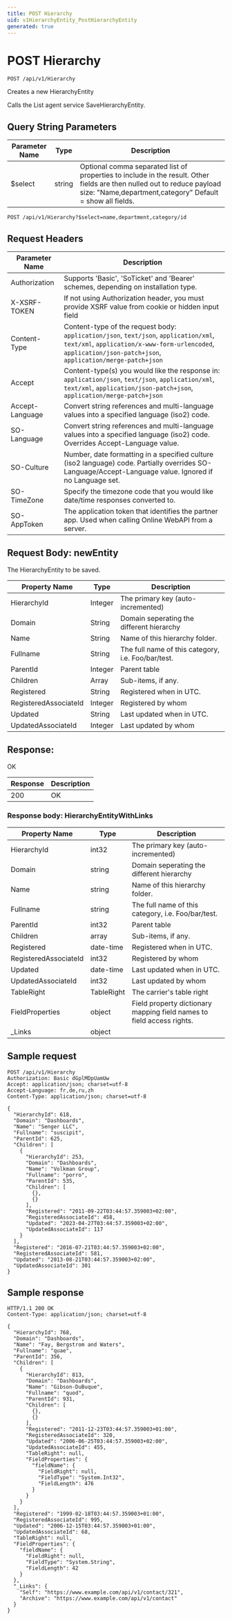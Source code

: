```yaml
---
title: POST Hierarchy
uid: v1HierarchyEntity_PostHierarchyEntity
generated: true
---
```


# POST Hierarchy

```http
POST /api/v1/Hierarchy
```

Creates a new HierarchyEntity


Calls the List agent service SaveHierarchyEntity.






## Query String Parameters

| Parameter Name | Type |  Description |
|----------------|------|--------------|
| $select | string |  Optional comma separated list of properties to include in the result. Other fields are then nulled out to reduce payload size: "Name,department,category" Default = show all fields. |

```http
POST /api/v1/Hierarchy?$select=name,department,category/id
```


## Request Headers

| Parameter Name | Description |
|----------------|-------------|
| Authorization  | Supports 'Basic', 'SoTicket' and 'Bearer' schemes, depending on installation type. |
| X-XSRF-TOKEN   | If not using Authorization header, you must provide XSRF value from cookie or hidden input field |
| Content-Type | Content-type of the request body: `application/json`, `text/json`, `application/xml`, `text/xml`, `application/x-www-form-urlencoded`, `application/json-patch+json`, `application/merge-patch+json` |
| Accept         | Content-type(s) you would like the response in: `application/json`, `text/json`, `application/xml`, `text/xml`, `application/json-patch+json`, `application/merge-patch+json` |
| Accept-Language | Convert string references and multi-language values into a specified language (iso2) code. |
| SO-Language | Convert string references and multi-language values into a specified language (iso2) code. Overrides Accept-Language value. |
| SO-Culture | Number, date formatting in a specified culture (iso2 language) code. Partially overrides SO-Language/Accept-Language value. Ignored if no Language set. |
| SO-TimeZone | Specify the timezone code that you would like date/time responses converted to. |
| SO-AppToken | The application token that identifies the partner app. Used when calling Online WebAPI from a server. |

## Request Body: newEntity 

The HierarchyEntity to be saved. 

| Property Name | Type |  Description |
|----------------|------|--------------|
| HierarchyId | Integer | The primary key (auto-incremented) |
| Domain | String | Domain seperating the different hierarchy |
| Name | String | Name of this hierarchy folder. |
| Fullname | String | The full name of this category, i.e. Foo/bar/test. |
| ParentId | Integer | Parent table |
| Children | Array | Sub-items, if any. |
| Registered | String | Registered when  in UTC. |
| RegisteredAssociateId | Integer | Registered by whom |
| Updated | String | Last updated when  in UTC. |
| UpdatedAssociateId | Integer | Last updated by whom |

## Response:

OK

| Response | Description |
|----------------|-------------|
| 200 | OK |

### Response body: HierarchyEntityWithLinks

| Property Name | Type |  Description |
|----------------|------|--------------|
| HierarchyId | int32 | The primary key (auto-incremented) |
| Domain | string | Domain seperating the different hierarchy |
| Name | string | Name of this hierarchy folder. |
| Fullname | string | The full name of this category, i.e. Foo/bar/test. |
| ParentId | int32 | Parent table |
| Children | array | Sub-items, if any. |
| Registered | date-time | Registered when  in UTC. |
| RegisteredAssociateId | int32 | Registered by whom |
| Updated | date-time | Last updated when  in UTC. |
| UpdatedAssociateId | int32 | Last updated by whom |
| TableRight | TableRight | The carrier's table right |
| FieldProperties | object | Field property dictionary mapping field names to field access rights. |
| _Links | object |  |

## Sample request

```http!
POST /api/v1/Hierarchy
Authorization: Basic dGplMDpUamUw
Accept: application/json; charset=utf-8
Accept-Language: fr,de,ru,zh
Content-Type: application/json; charset=utf-8

{
  "HierarchyId": 618,
  "Domain": "Dashboards",
  "Name": "Senger LLC",
  "Fullname": "suscipit",
  "ParentId": 625,
  "Children": [
    {
      "HierarchyId": 253,
      "Domain": "Dashboards",
      "Name": "Volkman Group",
      "Fullname": "porro",
      "ParentId": 535,
      "Children": [
        {},
        {}
      ],
      "Registered": "2011-09-22T03:44:57.359003+02:00",
      "RegisteredAssociateId": 458,
      "Updated": "2023-04-27T03:44:57.359003+02:00",
      "UpdatedAssociateId": 117
    }
  ],
  "Registered": "2016-07-21T03:44:57.359003+02:00",
  "RegisteredAssociateId": 581,
  "Updated": "2013-08-21T03:44:57.359003+02:00",
  "UpdatedAssociateId": 301
}
```

## Sample response

```http_
HTTP/1.1 200 OK
Content-Type: application/json; charset=utf-8

{
  "HierarchyId": 768,
  "Domain": "Dashboards",
  "Name": "Fay, Bergstrom and Waters",
  "Fullname": "quae",
  "ParentId": 356,
  "Children": [
    {
      "HierarchyId": 813,
      "Domain": "Dashboards",
      "Name": "Gibson-DuBuque",
      "Fullname": "quod",
      "ParentId": 931,
      "Children": [
        {},
        {}
      ],
      "Registered": "2011-12-23T03:44:57.359003+01:00",
      "RegisteredAssociateId": 320,
      "Updated": "2006-06-25T03:44:57.359003+02:00",
      "UpdatedAssociateId": 455,
      "TableRight": null,
      "FieldProperties": {
        "fieldName": {
          "FieldRight": null,
          "FieldType": "System.Int32",
          "FieldLength": 476
        }
      }
    }
  ],
  "Registered": "1999-02-18T03:44:57.359003+01:00",
  "RegisteredAssociateId": 995,
  "Updated": "2006-12-15T03:44:57.359003+01:00",
  "UpdatedAssociateId": 68,
  "TableRight": null,
  "FieldProperties": {
    "fieldName": {
      "FieldRight": null,
      "FieldType": "System.String",
      "FieldLength": 42
    }
  },
  "_Links": {
    "Self": "https://www.example.com/api/v1/contact/321",
    "Archive": "https://www.example.com/api/v1/contact"
  }
}
```